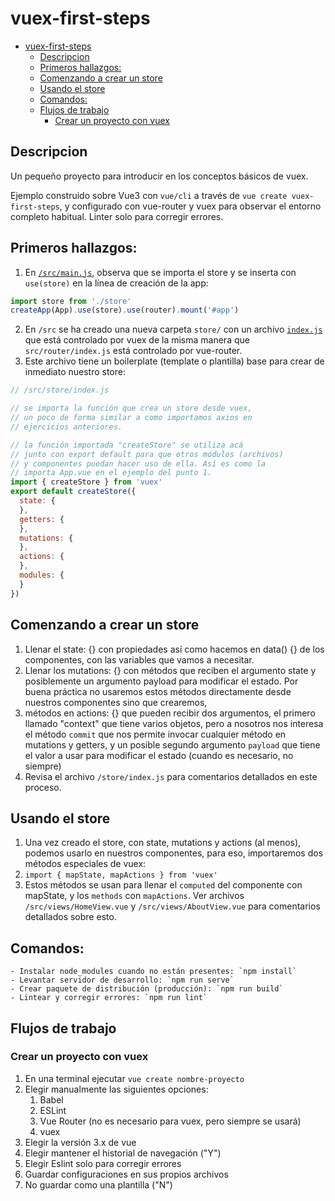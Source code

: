 # vuex-first-steps

- [vuex-first-steps](#vuex-first-steps)
  - [Descripcion](#descripcion)
  - [Primeros hallazgos:](#primeros-hallazgos)
  - [Comenzando a crear un store](#comenzando-a-crear-un-store)
  - [Usando el store](#usando-el-store)
  - [Comandos:](#comandos)
  - [Flujos de trabajo](#flujos-de-trabajo)
    - [Crear un proyecto con vuex](#crear-un-proyecto-con-vuex)


## Descripcion
Un pequeño proyecto para introducir en los conceptos básicos de vuex.

Ejemplo construido sobre Vue3 con `vue/cli` a través de `vue create vuex-first-steps`, y configurado con vue-router y vuex para observar el entorno completo habitual. Linter solo para corregir errores.

## Primeros hallazgos:

1. En [`/src/main.js`](./src/main.js), observa que se importa el store y se inserta con `use(store)` en la línea de creación de la app:
```js
import store from './store'
createApp(App).use(store).use(router).mount('#app')
```

2. En `/src` se ha creado una nueva carpeta `store/` con un archivo [``index.js``](./src/store/index.js) que está controlado por vuex de la misma manera que `src/router/index.js` está controlado por vue-router.
3. Este archivo tiene un boilerplate (template o plantilla) base para crear de inmediato nuestro store:
```js
// /src/store/index.js

// se importa la función que crea un store desde vuex,
// un poco de forma similar a como importamos axios en
// ejercicios anteriores.

// la función importada "createStore" se utiliza acá
// junto con export default para que otros módulos (archivos)
// y componentes puedan hacer uso de ella. Así es como la
// importa App.vue en el ejemplo del punto 1.
import { createStore } from 'vuex'
export default createStore({
  state: {
  },
  getters: {
  },
  mutations: {
  },
  actions: {
  },
  modules: {
  }
})
```

## Comenzando a crear un store
1. Llenar el state: {} con propiedades así como hacemos en data() {} de los componentes, con las variables que vamos a necesitar.
2. Llenar los mutations: {} con métodos que reciben el argumento state y posiblemente un argumento payload para modificar el estado. Por buena práctica no usaremos estos métodos directamente desde nuestros componentes sino que crearemos,
3. métodos en actions: {} que pueden recibir dos argumentos, el primero llamado "context" que tiene varios objetos, pero a nosotros nos interesa el método `commit` que nos permite invocar cualquier método en mutations y getters, y un posible segundo argumento `payload` que tiene el valor a usar para modificar el estado (cuando es necesario, no siempre)
4. Revisa el archivo `/store/index.js` para comentarios detallados en este proceso.

## Usando el store
1. Una vez creado el store, con state, mutations y actions (al menos), podemos usarlo en nuestros componentes, para eso, importaremos dos métodos especiales de vuex:
2. `import { mapState, mapActions } from 'vuex'`
3. Estos métodos se usan para llenar el `computed` del componente con mapState, y los `methods` con `mapActions`. Ver archivos `/src/views/HomeView.vue` y `/src/views/AboutView.vue` para comentarios detallados sobre esto.

## Comandos:
```
- Instalar node_modules cuando no están presentes: `npm install`
- Levantar servidor de desarrollo: `npm run serve`
- Crear paquete de distribución (producción): `npm run build`
- Lintear y corregir errores: `npm run lint`
```

## Flujos de trabajo

### Crear un proyecto con vuex
1. En una terminal ejecutar `vue create nombre-proyecto`
2. Elegir manualmente las siguientes opciones:
   1. Babel
   2. ESLint
   3. Vue Router (no es necesario para vuex, pero siempre se usará)
   4. vuex
3. Elegir la versión 3.x de vue
4. Elegir mantener el historial de navegación ("Y")
5. Elegir Eslint solo para corregir errores
6. Guardar configuraciones en sus propios archivos
7. No guardar como una plantilla ("N")